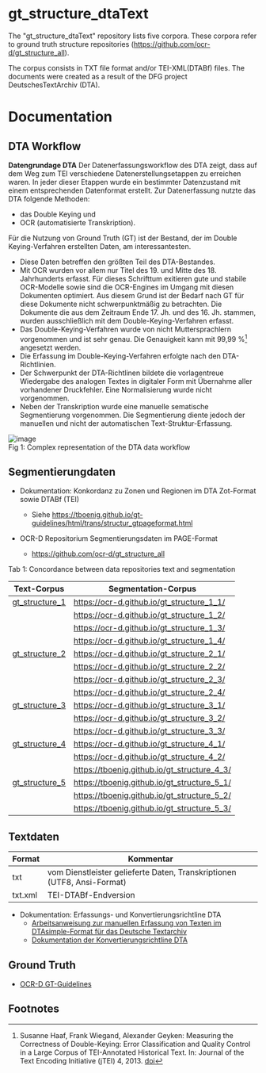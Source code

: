 # gt_structure_dtaText

The "gt_structure_dtaText" repository lists five corpora. These corpora refer to ground truth structure repositories (https://github.com/ocr-d/gt_structure_all). 

The corpus consists in TXT file format and/or TEI-XML(DTABf) files.
The documents were created as a result of the DFG project DeutschesTextArchiv (DTA).

# Documentation
## DTA Workflow
**Datengrundage DTA**
Der Datenerfassungsworkflow des DTA zeigt, dass auf dem Weg zum TEI verschiedene Datenerstellungsetappen zu erreichen waren.
In jeder dieser Etappen wurde ein bestimmter Datenzustand mit einem entsprechenden Datenformat erstellt.
Zur Datenerfassung nutzte das DTA folgende Methoden:
* das Double Keying und 
* OCR (automatisierte Transkription).

Für die Nutzung von Ground Truth (GT) ist der Bestand, der im Double Keying-Verfahren erstellten Daten, am interessantesten.
* Diese Daten betreffen den größten Teil des DTA-Bestandes.
* Mit OCR wurden vor allem nur Titel des 19. und Mitte des 18. Jahrhunderts erfasst. Für dieses Schrifttum exitieren gute und stabile OCR-Modelle sowie sind die OCR-Engines im Umgang mit diesen Dokumenten optimiert. Aus diesem Grund ist der Bedarf nach GT für diese Dokumente nicht schwerpunktmäßig zu betrachten. Die Dokumente die aus dem Zeitraum Ende 17. Jh. und des 16. Jh. stammen, wurden ausschließlich mit dem Double-Keying-Verfahren erfasst.
* Das Double-Keying-Verfahren wurde von nicht Muttersprachlern vorgenommen und ist sehr genau. Die Genauigkeit kann mit 99,99 %[^1] angesetzt werden.
* Die Erfassung im Double-Keying-Verfahren erfolgte nach den DTA-Richtlinien.
* Der Schwerpunkt der DTA-Richtlinen bildete die vorlagentreue Wiedergabe des analogen Textes in digitaler Form mit Übernahme aller vorhandener Druckfehler. Eine Normalisierung wurde nicht vorgenommen.
* Neben der Transkription wurde eine manuelle sematische Segmentierung vorgenommen. Die Segmentierung diente jedoch der manuellen und nicht der automatischen Text-Struktur-Erfassung.

![image](https://github.com/deutschestextarchiv/gt_structure_dtaText/assets/26142921/cbe87861-cea2-4585-9169-eabc36bad2bf)<br/>
Fig 1: Complex representation of the DTA data workflow

## Segmentierungdaten
- Dokumentation: Konkordanz zu Zonen und Regionen im DTA Zot-Format sowie DTABf (TEI) 
  -  Siehe https://tboenig.github.io/gt-guidelines/html/trans/structur_gtpageformat.html

- OCR-D Repositorium Segmentierungsdaten im PAGE-Format
  -  https://github.com/ocr-d/gt_structure_all  

Tab 1: Concordance between data repositories text and segmentation

|Text-Corpus       | Segmentation-Corpus|
| --------         | --------           | 
|[gt_structure_1](https://github.com/deutschestextarchiv/gt_structure_dtaText/tree/main/corpus/gt_structure_1)    | https://ocr-d.github.io/gt_structure_1_1/|
|                  |https://ocr-d.github.io/gt_structure_1_2/|
|                  |https://ocr-d.github.io/gt_structure_1_3/|
|                  |https://ocr-d.github.io/gt_structure_1_4/|
|[gt_structure_2](https://github.com/deutschestextarchiv/gt_structure_dtaText/tree/main/corpus/gt_structure_2)    |https://ocr-d.github.io/gt_structure_2_1/|
|                  |https://ocr-d.github.io/gt_structure_2_2/|
|                  |https://ocr-d.github.io/gt_structure_2_3/|
|                  |https://ocr-d.github.io/gt_structure_2_4/|
|[gt_structure_3](https://github.com/deutschestextarchiv/gt_structure_dtaText/tree/main/corpus/gt_structure_3)    |https://ocr-d.github.io/gt_structure_3_1/|
|                  |https://ocr-d.github.io/gt_structure_3_2/|
|                  |https://ocr-d.github.io/gt_structure_3_3/|
|[gt_structure_4](https://github.com/deutschestextarchiv/gt_structure_dtaText/tree/main/corpus/gt_structure_4)    |https://ocr-d.github.io/gt_structure_4_1/|
|                  |https://ocr-d.github.io/gt_structure_4_2/|
|                  |https://tboenig.github.io/gt_structure_4_3/|
|[gt_structure_5](https://github.com/deutschestextarchiv/gt_structure_dtaText/tree/main/corpus/gt_structure_5)    |https://tboenig.github.io/gt_structure_5_1/|
|                  |https://tboenig.github.io/gt_structure_5_2/|
|                  |https://tboenig.github.io/gt_structure_5_3/|

## Textdaten

| Format           | Kommentar | 
| --------         | --------  | 
| txt              | vom Dienstleister gelieferte Daten, Transkriptionen (UTF8, Ansi-Format)                        | 
| txt.xml          | TEI-DTABf-Endversion                                                                          | 


* Dokumentation: Erfassungs- und Konvertierungsrichtline DTA
    * [Arbeitsanweisung zur manuellen Erfassung von Texten im DTAsimple-Format für das Deutsche Textarchiv](https://github.com/tboenig/gt_structure_dtaText/blob/main/docu/Arbeitsanweisung_Texterfassung_20190710.pdf)
    * [Dokumentation der Konvertierungsrichtline DTA](https://tboenig.github.io/ConversionDTABf/html/taskbook/konvertierung.html)

## Ground Truth
- [OCR-D GT-Guidelines](https://tboenig.github.io/gt-guidelines/html/trans/index.html)

## Footnotes
[^1]: Susanne Haaf, Frank Wiegand, Alexander Geyken: Measuring the Correctness of Double-Keying: Error Classification and Quality Control in a Large Corpus of TEI-Annotated Historical Text. In: Journal of the Text Encoding Initiative (jTEI) 4, 2013. [doi](https://doi.org/10.4000/jtei.739)
